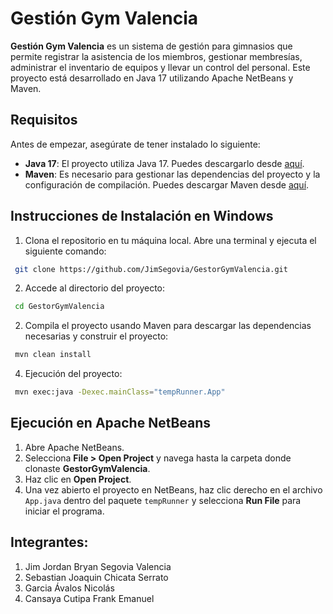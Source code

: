 # Gestión Gym Valencia

**Gestión Gym Valencia** es un sistema de gestión para gimnasios que permite registrar la asistencia de los miembros, gestionar membresías, administrar el inventario de equipos y llevar un control del personal. Este proyecto está desarrollado en Java 17 utilizando Apache NetBeans y Maven.

## Requisitos

Antes de empezar, asegúrate de tener instalado lo siguiente:

- **Java 17**: El proyecto utiliza Java 17. Puedes descargarlo desde [aquí](https://www.oracle.com/java/technologies/javase-jdk17-downloads.html).
- **Maven**: Es necesario para gestionar las dependencias del proyecto y la configuración de compilación. Puedes descargar Maven desde [aquí](https://maven.apache.org/download.cgi).

## Instrucciones de Instalación en Windows

1. Clona el repositorio en tu máquina local. Abre una terminal y ejecuta el siguiente comando:

  ```bash
   git clone https://github.com/JimSegovia/GestorGymValencia.git
   ```

2. Accede al directorio del proyecto:

  ```bash
   cd GestorGymValencia
   ```

2. Compila el proyecto usando Maven para descargar las dependencias necesarias y construir el proyecto:

  ```bash
   mvn clean install
   ```

4. Ejecución del proyecto:

  ```bash
   mvn exec:java -Dexec.mainClass="tempRunner.App"
   ```
## Ejecución en Apache NetBeans

1. Abre Apache NetBeans.
2. Selecciona **File > Open Project** y navega hasta la carpeta donde clonaste **GestorGymValencia**.
3. Haz clic en **Open Project**.
4. Una vez abierto el proyecto en NetBeans, haz clic derecho en el archivo `App.java` dentro del paquete `tempRunner` y selecciona **Run File** para iniciar el programa.

## Integrantes:

1. Jim Jordan Bryan Segovia Valencia
2. Sebastian Joaquin Chicata Serrato
3. Garcia Ávalos Nicolás
4. Cansaya Cutipa Frank Emanuel
